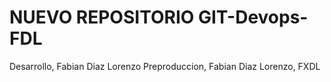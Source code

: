 # NUEVO REPOSITORIO GIT-Devops-FDL
Desarrollo, Fabian Diaz Lorenzo
Preproduccion, Fabian Diaz Lorenzo, FXDL

